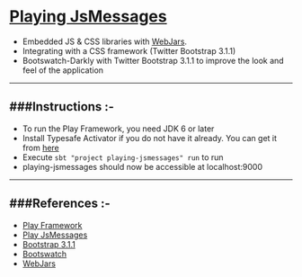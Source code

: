 # [Playing JsMessages](https://playing-jsmessages.herokuapp.com/)

- Embedded JS & CSS libraries with [WebJars](http://www.webjars.org/).
- Integrating with a CSS framework (Twitter Bootstrap 3.1.1)
- Bootswatch-Darkly with Twitter Bootstrap 3.1.1 to improve the look and feel of the application

-----------------------------------------------------------------------
###Instructions :-
-----------------------------------------------------------------------
* To run the Play Framework, you need JDK 6 or later
* Install Typesafe Activator if you do not have it already. You can get it from [here](http://www.playframework.com/download) 
* Execute `sbt "project playing-jsmessages" run` to run
* playing-jsmessages should now be accessible at localhost:9000

-----------------------------------------------------------------------
###References :-
-----------------------------------------------------------------------
* [Play Framework](http://www.playframework.com/)
* [Play JsMessages](https://github.com/julienrf/play-jsmessages)
* [Bootstrap 3.1.1](http://getbootstrap.com/css/)
* [Bootswatch](http://bootswatch.com/darkly/)
* [WebJars](http://www.webjars.org/)

